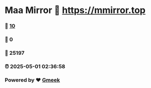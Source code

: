 # Maa Mirror :link: https://mmirror.top 
### :page_facing_up: [10](https://mmirror.top/tag.html) 
### :speech_balloon: 0 
### :hibiscus: 25197 
### :alarm_clock: 2025-05-01 02:36:58 
### Powered by :heart: [Gmeek](https://github.com/Meekdai/Gmeek)
